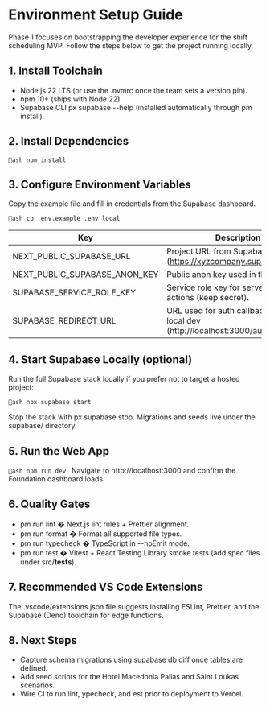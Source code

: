 # Environment Setup Guide

Phase 1 focuses on bootstrapping the developer experience for the shift scheduling MVP. Follow the steps below to get the project running locally.

## 1. Install Toolchain

- Node.js 22 LTS (or use the .nvmrc once the team sets a version pin).
- npm 10+ (ships with Node 22).
- Supabase CLI
  px supabase --help (installed automatically through
  pm install).

## 2. Install Dependencies

`ash
npm install
`

## 3. Configure Environment Variables

Copy the example file and fill in credentials from the Supabase dashboard.

`ash
cp .env.example .env.local
`

| Key                           | Description                                                                         |
| ----------------------------- | ----------------------------------------------------------------------------------- |
| NEXT_PUBLIC_SUPABASE_URL      | Project URL from Supabase (https://xyzcompany.supabase.co).                         |
| NEXT_PUBLIC_SUPABASE_ANON_KEY | Public anon key used in the browser.                                                |
| SUPABASE_SERVICE_ROLE_KEY     | Service role key for server-side actions (keep secret).                             |
| SUPABASE_REDIRECT_URL         | URL used for auth callbacks during local dev (http://localhost:3000/auth/callback). |

## 4. Start Supabase Locally (optional)

Run the full Supabase stack locally if you prefer not to target a hosted project:

`ash
npx supabase start
`

Stop the stack with
px supabase stop. Migrations and seeds live under the supabase/ directory.

## 5. Run the Web App

`ash
npm run dev
`
Navigate to http://localhost:3000 and confirm the Foundation dashboard loads.

## 6. Quality Gates

- pm run lint � Next.js lint rules + Prettier alignment.
- pm run format � Format all supported file types.
- pm run typecheck � TypeScript in --noEmit mode.
- pm run test � Vitest + React Testing Library smoke tests (add spec files under src/**tests**).

## 7. Recommended VS Code Extensions

The .vscode/extensions.json file suggests installing ESLint, Prettier, and the Supabase (Deno) toolchain for edge functions.

## 8. Next Steps

- Capture schema migrations using supabase db diff once tables are defined.
- Add seed scripts for the Hotel Macedonia Pallas and Saint Loukas scenarios.
- Wire CI to run lint, ypecheck, and est prior to deployment to Vercel.
